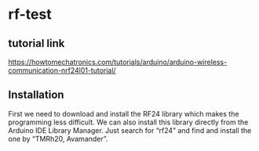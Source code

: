 # rf-test

## tutorial link

https://howtomechatronics.com/tutorials/arduino/arduino-wireless-communication-nrf24l01-tutorial/

## Installation

First we need to download and install the RF24 library which makes the programming less difficult. We can also install this library directly from the Arduino IDE Library Manager. Just search for “rf24” and find and install the one by “TMRh20, Avamander”.